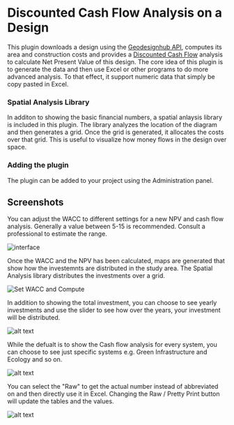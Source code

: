 # Discounted Cash Flow Analysis on a Design
This plugin downloads a design using the [Geodesignhub API](https://www.geodesignhub.com/api/), computes its area and construction costs and provides a [Discounted Cash Flow](https://en.wikipedia.org/wiki/Discounted_cash_flow) analysis to calculate Net Present Value of this design. The core idea of this plugin is to generate the data and then use Excel or other programs to do more advanced analysis. To that effect, it support numeric data that simply be copy pasted in Excel. 

### Spatial Analysis Library
In additon to showing the basic financial numbers, a spatial anlaysis library is included in this plugin. The library analyzes the location of the diagram and then generates a grid. Once the grid is generated, it allocates the costs over that grid. This is useful to visualize how money flows in the design over space. 

### Adding the plugin
The plugin can be added to your project using the Administration panel. 


## Screenshots
You can adjust the WACC to different settings for a new NPV and cash flow analysis. Generally a value between 5-15 is recommended. Consult a professional to estimate the range. 

![interface][ui]

[ui]: https://i.imgur.com/ERVGb6z.png "User Interface"

Once the WACC and the NPV has been calculated, maps are generated that show how the investemnts are distributed in the study area. The Spatial Analysis library distributes the investments over a grid. 

![Set WACC and Compute][waccandslider]

[waccandslider]: https://i.imgur.com/jkNliPI.png "Design Discounted Cash Flow Analysis"

In addition to showing the total investment, you can choose to see yearly investments and use the slider to see how over the years, your investment will be distributed. 

![alt text][yearlyortotal]

[yearlyortotal]: https://i.imgur.com/W0m4srV.png "Design Discounted Cash Flow Analysis"

While the defualt is to show the Cash flow analysis for every system, you can choose to see just specific systems e.g. Green Infrastructure and Ecology and so on. 

![alt text][filterbysystem]

[filterbysystem]: https://i.imgur.com/T5ccYlb.png "Design Discounted Cash Flow Analysis"

You can select the "Raw" to get the actual number instead of abbreviated on and then directly use it in Excel. Changing the Raw / Pretty Print button will update the tables and the values. 

![alt text][finstatement]

[finstatement]: https://i.imgur.com/zyOa2uJ.png "Design Discounted Cash Flow Analysis"


